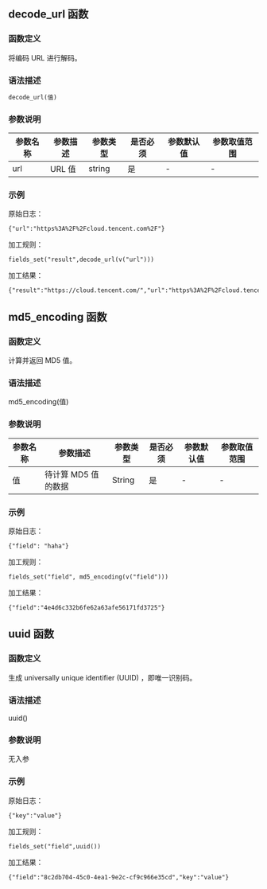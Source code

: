 ## decode_url 函数

### 函数定义

将编码 URL 进行解码。

### 语法描述

```sql
decode_url(值)
```

### 参数说明

| 参数名称 | 参数描述 | 参数类型 | 是否必须 | 参数默认值 | 参数取值范围 |
|----------- | ----------- | ----------- | ----------- | -------------- | -------------- |
| url | URL 值 | string |是|-|-|

### 示例

原始日志：
```
{"url":"https%3A%2F%2Fcloud.tencent.com%2F"}
```
加工规则：
```
fields_set("result",decode_url(v("url")))
```
加工结果：
```
{"result":"https://cloud.tencent.com/","url":"https%3A%2F%2Fcloud.tencent.com%2F"}
```

## md5_encoding 函数
### 函数定义
计算并返回 MD5 值。

### 语法描述
md5_encoding(值)

### 参数说明

| 参数名称 | 参数描述 | 参数类型 | 是否必须 | 参数默认值 | 参数取值范围 |
|----------- | ----------- | ----------- | ----------- | -------------- | -------------- |
|值|	待计算 MD5 值的数据|	String|	是|	-|	-|

### 示例
原始日志：
```
{"field": "haha"}
```
加工规则：
```
fields_set("field", md5_encoding(v("field")))
```
加工结果：
```
{"field":"4e4d6c332b6fe62a63afe56171fd3725"}
```



## uuid 函数
### 函数定义
生成 universally unique identifier (UUID) ，即唯一识别码。

### 语法描述
uuid() 

### 参数说明
无入参

### 示例
原始日志：

```
{"key":"value"}
```

加工规则：
```
fields_set("field",uuid())
```
加工结果：
```
{"field":"8c2db704-45c0-4ea1-9e2c-cf9c966e35cd","key":"value"}
```
